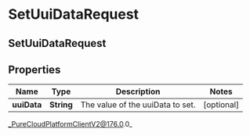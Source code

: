 # SetUuiDataRequest

## SetUuiDataRequest

## Properties

|Name | Type | Description | Notes|
|------------ | ------------- | ------------- | -------------|
| **uuiData** | **String** | The value of the uuiData to set. | [optional] |



_PureCloudPlatformClientV2@176.0.0_
